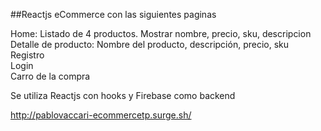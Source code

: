 ##Reactjs eCommerce con las siguientes paginas

Home: Listado de 4 productos. 
Mostrar nombre, precio, sku, descripcion <br>
Detalle de producto: Nombre del producto, descripción, precio, sku<br>
Registro<br>
Login<br>
Carro de la compra <br>

Se utiliza Reactjs con hooks y Firebase como backend

http://pablovaccari-ecommercetp.surge.sh/

